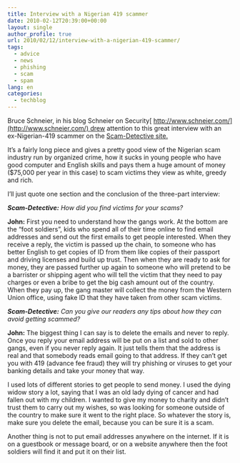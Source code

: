 ```yaml
---
title: Interview with a Nigerian 419 scammer
date: 2010-02-12T20:39:00+00:00
layout: single
author_profile: true
url: 2010/02/12/interview-with-a-nigerian-419-scammer/
tags:
  - advice
  - news
  - phishing
  - scam
  - spam
lang: en
categories: 
  - techblog
---
```

Bruce Schneier, in his blog Schneier on Security[ http://www.schneier.com/](http://www.schneier.com/) drew attention to this great interview with an ex-Nigerian-419 scammer on the [Scam-Detective site.](http://www.scam-detectives.co.uk/blog/2010/01/22/interview-with-a-scammer-part-one/)

It’s a fairly long piece and gives a pretty good view of the Nigerian scam industry run by organized crime, how it sucks in young people who have good computer and English skills and pays them a huge amount of money ($75,000 per year in this case) to scam victims they view as white, greedy and rich.

I’ll just quote one section and the conclusion of the three-part interview:

_**Scam-Detective:** How did you find victims for your scams?_

**John:** First you need to understand how the gangs work. At the bottom are the “foot soldiers”, kids who spend all of their time online to find email addresses and send out the first emails to get people interested. When they receive a reply, the victim is passed up the chain, to someone who has better English to get copies of ID from them like copies of their passport and driving licenses and build up trust. Then when they are ready to ask for money, they are passed further up again to someone who will pretend to be a barrister or shipping agent who will tell the victim that they need to pay charges or even a bribe to get the big cash amount out of the country. When they pay up, the gang master will collect the money from the Western Union office, using fake ID that they have taken from other scam victims.

_**Scam-Detective:** Can you give our readers any tips about how they can avoid getting scammed?_
  
**John:** The biggest thing I can say is to delete the emails and never to reply. Once you reply your email address will be put on a list and sold to other gangs, even if you never reply again. It just tells them that the address is real and that somebody reads email going to that address. If they can’t get you with 419 (advance fee fraud) they will try phishing or viruses to get your banking details and take your money that way.

I used lots of different stories to get people to send money. I used the dying widow story a lot, saying that I was an old lady dying of cancer and had fallen out with my children. I wanted to give my money to charity and didn’t trust them to carry out my wishes, so was looking for someone outside of the country to make sure it went to the right place. So whatever the story is, make sure you delete the email, because you can be sure it is a scam.

Another thing is not to put email addresses anywhere on the internet. If it is on a guestbook or message board, or on a website anywhere then the foot soldiers will find it and put it on their list.
